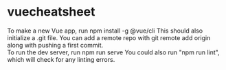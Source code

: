 # vuecheatsheet
To make a new Vue app, run
    npm install -g @vue/cli
This should also initialize a .git file. You can add a remote repo with
    git remote add origin <remote repository URL>
along with pushing a first commit.<br>
To run the dev server, run
    npm run serve
You could also run "npm run lint", which will check for any linting errors.